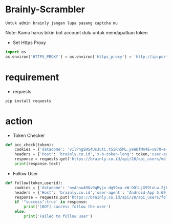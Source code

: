 # Brainly-Scrambler

```
Untuk admin brainly jangan lupa pasang captcha mu
````

Note: Kamu harus bikin bot account dulu untuk mendapatkan token

- Set Https Proxy
```python
import os
os.environ['HTTPS_PROXY'] = os.environ['https_proxy'] = 'http://ip:port/'
```

# requirement
- requests
```
pip install requests
```

# action
- Token Checker
```python
def acc_check(token):
    cookies = {'datadome': 'vilPngSHS4UsJutC.tSiRn5ML.yeW6fMn4E~x97O~e-Pv_8MU8uSKbAQEuRymOG6YJLQ5GPEUhNJeKKp8vBXdstgqHFJUW4o1-QDc9ROX_0hL1eUFfSUW.~p~h6gTr9'}
    headers = {'Host': 'brainly.co.id','x-b-token-long': token,'user-agent': 'Android-App 5.69.1'}
    response = requests.get('https://brainly.co.id/api/28/api_users/me', headers=headers, cookies=cookies)
    print(response.text)
```
- Follow User
```python
def follow(token,userid):
    cookies = {'datadome': 'nvAnnuA9Ov9qRyjv-dg99xa_eW-O0lLjG59loLw.ZjbeZAoixKmSW9qDnZ-wIFOEYMw.9sr6S1FOLLRtA7g~SxpcbhveJ8A9DQRZVF2on4mPcHDrE1nazwTYWuQy8Hx',}
    headers = {'Host': 'brainly.co.id','user-agent': 'Android-App 5.69.1','x-b-token-long': token,'accept': 'application/json'}
    response = requests.put('https://brainly.co.id/api/28/api_users/follow/32605709', headers=headers, cookies=cookies).text
    if '"success":true' in response:
    	print('[BOT] success follow the user')
    else:
    	print('Failed to follow user')
```
